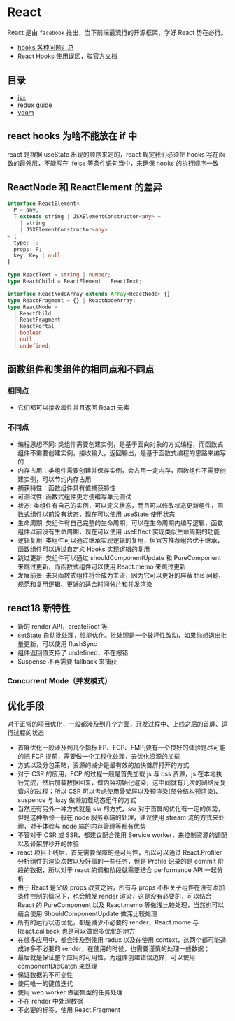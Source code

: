 # React

React 是由 `facebook` 推出，当下前端最流行的开源框架，学好 React 势在必行。

- [hooks 各种问题汇总](https://overreacted.io/zh-hans/a-complete-guide-to-useeffect/)
- [React Hooks 使用误区，驳官方文档](https://mp.weixin.qq.com/s/DLN9jjkAhJSJHksos_t43A)

## 目录

- [jsx](jsx.md)
- [redux guide](reduxguide.md)
- [vdom](vdom.md)

## react hooks 为啥不能放在 if 中

react 是根据 useState 出现的顺序来定的，react 规定我们必须把 hooks 写在函数的最外层，不能写在 ifelse 等条件语句当中，来确保 hooks 的执行顺序一致

## ReactNode 和 ReactElement 的差异

```ts
interface ReactElement<
  P = any,
  T extends string | JSXElementConstructor<any> =
    | string
    | JSXElementConstructor<any>
> {
  type: T;
  props: P;
  key: Key | null;
}

type ReactText = string | number;
type ReactChild = ReactElement | ReactText;

interface ReactNodeArray extends Array<ReactNode> {}
type ReactFragment = {} | ReactNodeArray;
type ReactNode =
  | ReactChild
  | ReactFragment
  | ReactPortal
  | boolean
  | null
  | undefined;
```

## 函数组件和类组件的相同点和不同点

### 相同点

- 它们都可以接收属性并且返回 React 元素

### 不同点

- 编程思想不同: 类组件需要创建实例，是基于面向对象的方式编程，而函数式组件不需要创建实例，接收输入，返回输出，是基于函数式编程的思路来编写的
- 内存占用：类组件需要创建并保存实例，会占用一定内存，函数组件不需要创建实例，可以节约内存占用
- 捕获特性：函数组件具有值捕获特性
- 可测试性: 函数式组件更方便编写单元测试
- 状态: 类组件有自己的实例，可以定义状态，而且可以修改状态更新组件，函数式组件以前没有状态，现在可以使用 useState 使用状态
- 生命周期: 类组件有自己完整的生命周期，可以在生命周期内编写逻辑，函数组件以前没有生命周期，现在可以使用 useEffect 实现类似生命周期的功能
- 逻辑复用: 类组件可以通过继承实现逻辑的复用，但官方推荐组合优于继承，函数组件可以通过自定义 Hooks 实现逻辑的复用
- 跳过更新: 类组件可以通过 shouldComponentUpdate 和 PureComponent 来跳过更新，而函数式组件可以使用 React.memo 来跳过更新
- 发展前景: 未来函数式组件将会成为主流，因为它可以更好的屏蔽 this 问题、规范和复用逻辑、更好的适合时间分片和并发渲染

## react18 新特性

- 新的 render API，createRoot 等
- setState 自动批处理，性能优化。批处理是一个破坏性改动，如果你想退出批量更新，可以使用 flushSync
- 组件返回值支持了 undefined，不在报错
- Suspense 不再需要 fallback 来捕获

### Concurrent Mode（并发模式）

## 优化手段

对于正常的项目优化，一般都涉及到几个方面，开发过程中、上线之后的首屏、运行过程的状态

- 首屏优化一般涉及到几个指标 FP、FCP、FMP;要有一个良好的体验是尽可能的把 FCP 提前，需要做一个工程化处理，去优化资源的加载
- 方式以及分包策略，资源的减少是最有效的加快首屏打开的方式
- 对于 CSR 的应用，FCP 的过程一般是首先加载 js 与 css 资源，js 在本地执行完成，然后加载数据回来，做内容初始化渲染，这中间就有几次的网络反复请求的过程；所以 CSR 可以考虑使用骨架屏以及预渲染(部分结构预渲染)、suspence 与 lazy 做懒加载动态组件的方式
- 当然还有另外一种方式就是 ssr 的方式，ssr 对于首屏的优化有一定的优势，但是这种瓶颈一般在 node 服务器端的处理，建议使用 stream 流的方式来处理，对于体验与 node 端的内存管理等都有优势
- 不管对于 CSR 或 SSR，都建议配合使用 Service worker，来控制资源的调配以及骨架屏秒开的体验
- react 项目上线后，首先需要保障的是可用性，所以可以通过 React.Profiler 分析组件的渲染次数以及好事的一些任务，但是 Profile 记录的是 commit 阶段的数据，所以对于 react 的调和阶段就需要结合 performance API 一起分析
- 由于 React 是父级 props 改变之后，所有与 props 不相关子组件在没有添加条件控制的情况下，也会触发 render 渲染，这是没有必要的，可以结合 React 的 PureComponent 以及 React.memo 等做浅比较处理，当然也可以结合使用 ShouldComponentUpdate 做深比较处理
- 所有的运行状态优化，都是减少不必要的 render，React.mome 与 React.callback 也是可以做很多优化的地方
- 在很多应用中，都会涉及到使用 redux 以及在使用 context，这两个都可能造成许多不必要的 render，在使用的时候，也需要谨慎的处理一些数据；
- 最后就是保证整个应用的可用性，为组件创建错误边界，可以使用 componentDidCatch 来处理
- 保证数据的不可变性
- 使用唯一的键值迭代
- 使用 web worker 做密集型的任务处理
- 不在 render 中处理数据
- 不必要的标签，使用 React.Fragment
